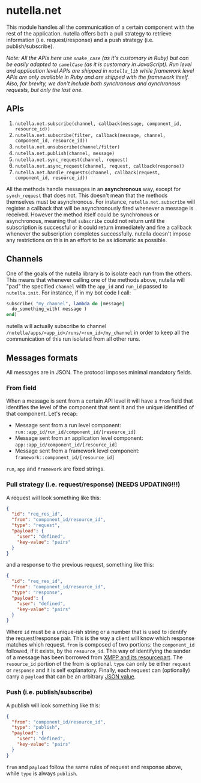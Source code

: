 # nutella.net
This module handles all the communication of a certain component with the rest of the application. nutella offers both a pull strategy to retrieve information (i.e. request/response) and a push strategy (i.e. publish/subscribe). 

_Note: All the APIs here use `snake_case` (as it's customary in Ruby) but can be easily adapted to `camelCase` (as it is customary in JavaScript). Run level and application level APIs are shipped in `nutella_lib` while framework level APIs are only available in Ruby and are shipped with the framework itself. Also, for brevity, we don't include both synchronous and aynchronous requests, but only the last one._

## APIs
1. `nutella.net.subscribe(channel, callback(message, component_id, resource_id))`
1. `nutella.net.subscribe(filter, callback(message, channel, component_id, resource_id))`
1. `nutella.net.unsubscribe(channel/filter)`
1. `nutella.net.publish(channel, message)`
1. `nutella.net.sync_request(channel, request)`
1. `nutella.net.async_request(channel, request, callback(response))`
1. `nutella.net.handle_requests(channel, callback(request, component_id, resource_id))`

All the methods handle messages in an **asynchronous** way, except for `synch_request` that does not. This doesn't mean that the methods themselves must be asynchronous. For instance, `nutella.net.subscribe` will register a callback that will be asynchronously fired whenever a message is received. However the method itself could be synchronous or asynchronous, meaning that `subscribe` could not return until the subscription is successful or it could return immediately and fire a callback whenever the subscription completes successfully. nutella doesn't impose any restrictions on this in an effort to be as idiomatic as possible.

## Channels
One of the goals of the nutella library is to isolate each run from the others. This means that whenever calling one of the methods above, nutella will "pad" the specified `channel` with the `app_id` and `run_id` passed to `nutella.init`. For instance, if in my bot code I call:
```ruby
subscribe( "my_channel", lambda do |message| 
  do_something_with( message )
end)
```
nutella will actually subscribe to channel `/nutella/apps/<app_id>/runs/<run_id>/my_channel` in order to keep all the communication of this run isolated from all other runs. 

## Messages formats
All messages are in JSON. The protocol imposes minimal mandatory fields. 

### From field
When a message is sent from a certain API level it will have a `from` field that identifies the level of the component that sent it and the unique identified of that component. Let's recap:
- Message sent from a run level component: `run::app_id/run_id/component_id/[resource_id]`
- Message sent from an application level component: `app::app_id/component_id/[resource_id]`
- Message sent from a framework level component: `framework::component_id/[resource_id]`

`run`, `app` and `framework` are fixed strings.

### Pull strategy (i.e. request/response) (NEEDS UPDATING!!!)
A request will look something like this:
```json
{
  "id": "req_res_id",
  "from": "component_id/resource_id",
  "type": "request",
  "payload": {
    "user": "defined",
    "key-value": "pairs"
  }
}
```
and a response to the previous request, something like this:
```json
{
  "id": "req_res_id",
  "from": "component_id/resource_id", 
  "type": "response", 
  "payload": {
    "user": "defined",
    "key-value": "pairs"
  }
}
```

Where `id` must be a unique-ish string or a number that is used to identify the request/response pair. This is the way a client will know which response matches which request. `from` is composed of two portions: the `component_id` followed, if it exists, by the `resource_id`. This way of identifying the sender of a message has been borrowed from [XMPP and its resourcepart](http://tools.ietf.org/html/rfc6122#section-2.4). The `resource_id` portion of the from is optional. `type` can only be either `request` or `response` and it is self explanatory. Finally, each request can (optionally) carry a `payload` that can be an arbitrary [JSON value](http://www.json.org/).

### Push (i.e. publish/subscribe)
A publish will look something like this:
```json
{
  "from": "component_id/resource_id", 
  "type": "publish",
  "payload": {
    "user": "defined",
    "key-value": "pairs"
  }
}
```
`from` and `payload` follow the same rules of request and response above, while `type` is always `publish`.

